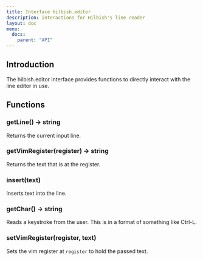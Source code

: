 ```yaml
---
title: Interface hilbish.editor
description: interactions for Hilbish's line reader
layout: doc
menu:
  docs:
    parent: "API"
---
```


## Introduction
The hilbish.editor interface provides functions to
directly interact with the line editor in use.

## Functions
### getLine() -> string
Returns the current input line.

### getVimRegister(register) -> string
Returns the text that is at the register.

### insert(text)
Inserts text into the line.

### getChar() -> string
Reads a keystroke from the user. This is in a format
of something like Ctrl-L.

### setVimRegister(register, text)
Sets the vim register at `register` to hold the passed text.

